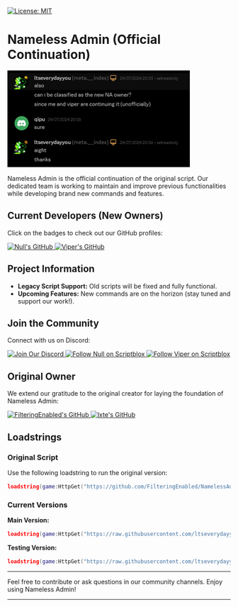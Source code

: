 [![License: MIT](https://img.shields.io/badge/License-MIT-yellow.svg)](https://github.com/ltseverydayyou/Nameless-Admin/blob/main/LICENSE)

# Nameless Admin (Official Continuation)

![Proof of Ownership](Github_Images/na_Proof.png)

Nameless Admin is the official continuation of the original script. Our dedicated team is working to maintain and improve previous functionalities while developing brand new commands and features.

## Current Developers (New Owners)

Click on the badges to check out our GitHub profiles:

<div align="left">
  <a href="https://github.com/ltseverydayyou">
    <img src="https://img.shields.io/badge/Null%20(@ltseverydayyou)-black?logo=github&logoColor=white&labelColor=black" alt="Null's GitHub">
  </a>
  <a href="https://github.com/Cosmella-v">
    <img src="https://img.shields.io/badge/Viper%20(@Cosmella)-darkgreen?logo=github&logoColor=white" alt="Viper's GitHub">
  </a>
</div>

## Project Information

- **Legacy Script Support:** Old scripts will be fixed and fully functional.
- **Upcoming Features:** New commands are on the horizon (stay tuned and support our work!).

## Join the Community

Connect with us on Discord:

<div align="left">
  <a href="https://discord.gg/zS7TpV3p64">
    <img src="https://img.shields.io/badge/Nameless_Admin_V2_Discord-969ef2?logo=discord&logoColor=blue&labelColor=969ef2" alt="Join Our Discord">
  </a>
  <a href="https://scriptblox.com/u/_null">
    <img src="https://img.shields.io/badge/__null-black.svg?logo=data:image/png;base64,iVBORw0KGgoAAAANSUhEUgAAACAAAAAgBAMAAACBVGfHAAAAKlBMVEVHcEyMff+Mff+Mff+Mff+Mff+Mff+Mff+Mff+Mff+Mff+Mff+Mff+Mff+DauQDAAAADnRSTlMADFUlMrlw/5X0g+On0vgqudEAAADnSURBVHgBYiAZMKILMIEIZmMgcHFxNgRUIc+IEYUBFIVvbLuKFpE2O4htl3HuQ8wdRH1s2+xiZ9YyePzndOcDEAAgkGa5QBKAidn5Zq0mFXgA/PpglMVafwKhnSaU8DlIBoLbTCDbphRvWGK7COoqOSjC4wEJARJIdgEIN6GF5KANfigh+2BDUDTJTQFaMkkZAhy8ku0iUKUcLYA/yW0I4Ev2FYkQSOZ2ixBKBV4QwGwDKo7UkxPH6cMlDCBJyhWvMOGLZF9lkWLBAimPVVAG/CUNgqj3jJR2DfwM4B/TNEDyid7ZjbYuEbNd7qs3kgsAAAAASUVORK5CYII=" alt="Follow Null on Scriptblox">
  </a>
  <a href="https://scriptblox.com/u/Viper">
    <img src="https://img.shields.io/badge/Viper-darkgreen.svg?logo=data:image/png;base64,iVBORw0KGgoAAAANSUhEUgAAACAAAAAgBAMAAACBVGfHAAAAKlBMVEVHcEyMff+Mff+Mff+Mff+Mff+Mff+Mff+Mff+Mff+Mff+Mff+Mff+Mff+DauQDAAAADnRSTlMADFUlMrlw/5X0g+On0vgqudEAAADnSURBVHgBYiAZMKILMIEIZmMgcHFxNgRUIc+IEYUBFIVvbLuKFpE2O4htl3HuQ8wdRH1s2+xiZ9YyePzndOcDEAAgkGa5QBKAidn5Zq0mFXgA/PpglMVafwKhnSaU8DlIBoLbTCDbphRvWGK7COoqOSjC4wEJARJIdgEIN6GF5KANfigh+2BDUDTJTQFaMkkZAhy8ku0iUKUcLYA/yW0I4Ev2FYkQSOZ2ixBKBV4QwGwDKo7UkxPH6cMlDCBJyhWvMOGLZF9lkWLBAimPVVAG/CUNgqj3jJR2DfwM4B/TNEDyid7ZjbYuEbNd7qs3kgsAAAAASUVORK5CYII=" alt="Follow Viper on Scriptblox">
  </a>
</div>

## Original Owner

We extend our gratitude to the original creator for laying the foundation of Nameless Admin:

<div align="left">
  <a href="https://github.com/FilteringEnabled">
    <img src="https://img.shields.io/badge/FilteringEnabled-black?logo=github&logoColor=white&labelColor=black" alt="FilteringEnabled's GitHub">
  </a>
  <a href="https://github.com/lxte">
    <img src="https://img.shields.io/badge/lxte-black?logo=github&logoColor=white" alt="lxte's GitHub">
  </a>
</div>

## Loadstrings

### Original Script

Use the following loadstring to run the original version:

```lua
loadstring(game:HttpGet("https://github.com/FilteringEnabled/NamelessAdmin/blob/main/Source?raw=true"))()
```

### Current Versions

**Main Version:**

```lua
loadstring(game:HttpGet("https://raw.githubusercontent.com/ltseverydayyou/Nameless-Admin/main/Source.lua"))()
```

**Testing Version:**

```lua
loadstring(game:HttpGet("https://raw.githubusercontent.com/ltseverydayyou/Nameless-Admin/main/NA%20testing.lua"))()
```

---

Feel free to contribute or ask questions in our community channels. Enjoy using Nameless Admin!

---
